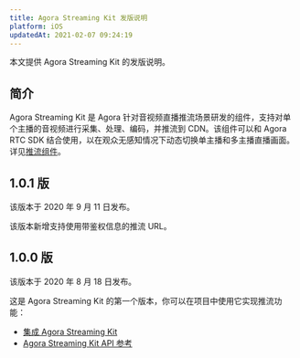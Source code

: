 ```yaml
---
title: Agora Streaming Kit 发版说明
platform: iOS
updatedAt: 2021-02-07 09:24:19
---
```

本文提供 Agora Streaming Kit 的发版说明。

## 简介

Agora Streaming Kit 是 Agora 针对音视频直播推流场景研发的组件，支持对单个主播的音视频进行采集、处理、编码，并推流到 CDN。该组件可以和 Agora RTC SDK 结合使用，以在观众无感知情况下动态切换单主播和多主播直播画面。详见[推流组件](./streamingkit_ios?platform=iOS)。

## 1.0.1 版

该版本于 2020 年 9 月 11 日发布。

该版本新增支持使用带鉴权信息的推流 URL。

## 1.0.0 版

该版本于 2020 年 8 月 18 日发布。

这是 Agora Streaming Kit 的第一个版本，你可以在项目中使用它实现推流功能：

- [集成 Agora Streaming Kit](./streamingkit_ios?platform=iOS)
- [Agora Streaming Kit API 参考](./API%20Reference/rsk_oc/docs/headers/RTMP-Streaming-Kit-Objective-C-API-Overview.html)